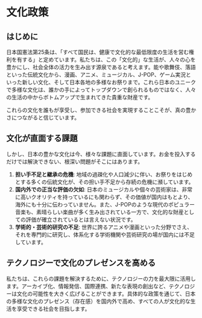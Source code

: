 # 文化政策

## はじめに

日本国憲法第25条は、「すべて国民は、健康で文化的な最低限度の生活を営む権利を有する」と定めています。私たちは、この「文化的」な生活が、人々の心を豊かにし、社会全体の活力を生み出す源泉であると考えます。能や歌舞伎、落語といった伝統文化から、漫画、アニメ、ミュージカル、J-POP、ゲーム実況といった新しい文化、そして日本各地の多様なお祭りまで。これら日本のユニークで多様な文化は、誰かの手によってトップダウンで創られるものではなく、人々の生活の中からボトムアップで生まれてきた貴重な財産です。

これらの文化を誰もが享受し、参加できる社会を実現することこそが、真の豊かさにつながると信じています。

## 文化が直面する課題

しかし、日本の豊かな文化は今、様々な課題に直面しています。お金を投入するだけでは解決できない、根深い問題がそこにはあります。

1.  **担い手不足と継承の危機**: 地域の過疎化や人口減少に伴い、お祭りをはじめとする多くの伝統文化が、その担い手不足から存続の危機に瀕しています。
2.  **国内外での正当な評価の欠如**: 日本のミュージカルや個々の芸術家は、非常に高いクオリティを持っているにも関わらず、その価値が国内はもとより、海外にも十分に伝わっていません。また、J-POPのような現代のポピュラー音楽も、素晴らしい楽曲が多く生み出されている一方で、文化的な財産としての評価が確立されているとは言えない状況です。
3.  **学術的・芸術的研究の不足**: 世界に誇るアニメや漫画といった分野でさえ、それを専門的に研究し、体系化する学術機関や芸術研究の場が国内には不足しています。

## テクノロジーで文化のプレゼンスを高める

私たちは、これらの課題を解決するために、テクノロジーの力を最大限に活用します。アーカイブ化、情報発信、国際連携、新たな表現の創出など、テクノロジーは文化の可能性を大きく広げることができます。具体的な政策を通じて、日本の多様な文化のプレゼンス（存在感）を国内外で高め、すべての人が文化的な生活を享受できる社会を目指します。
